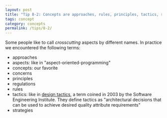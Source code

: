 ```yaml
---
layout: post
title: "Tip 8-2: Concepts are approaches, rules, principles, tactics, strategies etc..."
tags: concept
category: concepts
permalink: /tips/8-2/
---
```

Some people like to call _crosscutting_ aspects by different names. In practice
we encountered the following terms:

* approaches
* aspects: like in "aspect-oriented-programming"
* concepts: our favorite
* concerns
* principles
* regulations
* rules
* tactics: like in <a target="_blank" rel="noopener noreferrer nofollow" href="https://resources.sei.cmu.edu/library/asset-view.cfm?assetid=6593">design tactics</a>, a term coined in 2003 by the Software Engineering Institute. 
    They define tactics as "architectural decisions that can be used to achieve desired quality attribute requirements"
* strategies

